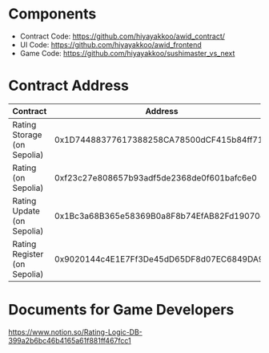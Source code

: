 # Components

- Contract Code: https://github.com/hiyayakkoo/awid_contract/
- UI Code: https://github.com/hiyayakkoo/awid_frontend
- Game Code: https://github.com/hiyayakkoo/sushimaster_vs_next

# Contract Address

|Contract | Address |
|---|---|
|Rating Storage (on Sepolia) | 0x1D74488377617388258CA78500dCF415b84ff715| 
|Rating (on Sepolia)  | 0xf23c27e808657b93adf5de2368de0f601bafc6e0| 
|Rating Update (on Sepolia)  | 0x1Bc3a68B365e58369B0a8F8b74EfAB82Fd19070d |
|Rating Register (on Sepolia)  | 0x9020144c4E1E7Ff3De45dD65DF8d07EC6849DA99 | 

# Documents for Game Developers
https://www.notion.so/Rating-Logic-DB-399a2b6bc46b4165a61f881ff467fcc1
